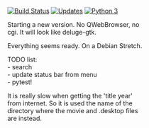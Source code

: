 [![Build Status](https://travis-ci.org/hpfn/movie_plist.svg?branch=master)](https://travis-ci.org/hpfn/movie_plist)
[![Updates](https://pyup.io/repos/github/hpfn/movie_plist/shield.svg)](https://pyup.io/repos/github/hpfn/movie_plist/)
[![Python 3](https://pyup.io/repos/github/hpfn/movie_plist/python-3-shield.svg)](https://pyup.io/repos/github/hpfn/movie_plist/)

Starting a new version. No QWebBrowser, no<br>
cgi. It will look like deluge-gtk.

Everything seems ready. On a Debian Stretch.

TODO list:<br> 
    - search<br>
    - update status bar from menu<br>
    - pytest!

It is really slow when getting the 'title year' <br>
from internet. So it is used the name of the <br>
directory where the movie and .desktop files <br>
are instead. 